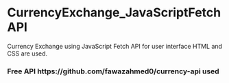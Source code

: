 # CurrencyExchange_JavaScriptFetchAPI
Currency Exchange using JavaScript Fetch API for user interface HTML and CSS are used.
<h3>Free API https://github.com/fawazahmed0/currency-api used</h3>
